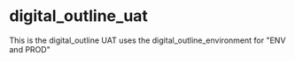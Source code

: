 # digital_outline_uat
This is the digital_outline UAT uses the digital_outline_environment for "ENV and PROD"
